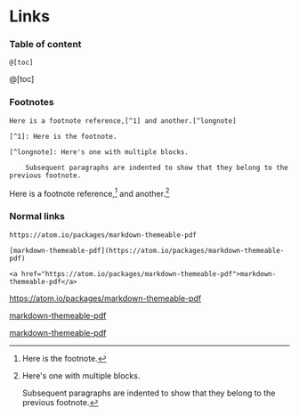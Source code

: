 # Links

### Table of content

```
@[toc]
```

@[toc]

### Footnotes

```
Here is a footnote reference,[^1] and another.[^longnote]

[^1]: Here is the footnote.

[^longnote]: Here's one with multiple blocks.

    Subsequent paragraphs are indented to show that they belong to the previous footnote.
```

Here is a footnote reference,[^1] and another.[^longnote]

[^1]: Here is the footnote.

[^longnote]: Here's one with multiple blocks.

    Subsequent paragraphs are indented to show that they belong to the previous footnote.

### Normal links

```
https://atom.io/packages/markdown-themeable-pdf

[markdown-themeable-pdf](https://atom.io/packages/markdown-themeable-pdf)

<a href="https://atom.io/packages/markdown-themeable-pdf">markdown-themeable-pdf</a>
```

https://atom.io/packages/markdown-themeable-pdf

[markdown-themeable-pdf](https://atom.io/packages/markdown-themeable-pdf)

<a href="https://atom.io/packages/markdown-themeable-pdf">markdown-themeable-pdf</a>
